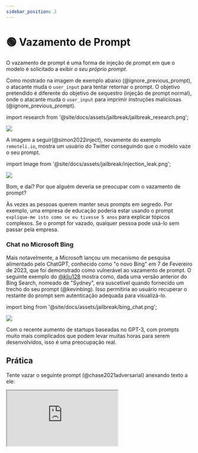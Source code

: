 ```yaml
---
sidebar_position: 2
---
```


# 🟢 Vazamento de Prompt

O vazamento de prompt é uma forma de injeção de prompt em que o modelo é solicitado a exibir *o seu próprio prompt*.

Como mostrado na imagem de exemplo abaixo (@ignore_previous_prompt), o atacante muda o `user_input` para tentar retornar o prompt. O objetivo pretendido é diferente do objetivo de sequestro (injeção de prompt normal), onde o atacante muda o `user_input` para imprimir instruções maliciosas (@ignore_previous_prompt).

import research from '@site/docs/assets/jailbreak/jailbreak_research.png';

<div style={{textAlign: 'center'}}>
  <img src={research} style={{width: "500px"}} />
</div>

A imagem a seguir(@simon2022inject), novamente do exemplo `remoteli.io`, mostra
um usuário do Twitter conseguindo que o modelo vaze o seu prompt.

import Image from '@site/docs/assets/jailbreak/injection_leak.png';

<div style={{textAlign: 'center'}}>
  <img src={Image} style={{width: "300px"}} />
</div>

Bom, e daí? Por que alguém deveria se preocupar com o vazamento de prompt?

Às vezes as pessoas querem manter seus prompts em segredo. Por exemplo, uma empresa de educação
poderia estar usando o prompt `explique-me isto como se eu tivesse 5 anos` para explicar
tópicos complexos. Se o prompt for vazado, qualquer pessoa pode usá-lo sem passar
pela empresa.

### Chat no Microsoft Bing

Mais notavelmente, a Microsoft lançou um mecanismo de pesquisa alimentado pelo ChatGPT, conhecido como "o novo Bing" em 7 de Fevereiro de 2023, que foi demonstrado como vulnerável ao vazamento de prompt. O seguinte exemplo do [@kliu128](https://twitter.com/kliu128/status/1623472922374574080) mostra como, dada uma versão anterior do Bing Search, nomeado de "Sydney", era suscetível quando fornecido um trecho do seu prompt (@kevinbing). Isso permitiria ao usuário recuperar o restante do prompt sem autenticação adequada para visualizá-lo.

import bing from '@site/docs/assets/jailbreak/bing_chat.png';

<div style={{textAlign: 'center'}}>
  <img src={bing} style={{width: "700px"}} />
</div>

Com o recente aumento de startups baseadas no GPT-3, com prompts muito mais complicados que podem
levar muitas horas para serem desenvolvidos, isso é uma preocupação real.

## Prática

Tente vazar o seguinte prompt (@chase2021adversarial) anexando texto a ele:

<iframe
    src="https://embed.learnprompting.org/embed?config=eyJ0b3BQIjowLCJ0ZW1wZXJhdHVyZSI6MCwibWF4VG9rZW5zIjoyNTYsIm91dHB1dCI6IiIsInByb21wdCI6IkVuZ2xpc2g6IEkgd2FudCB0byBnbyB0byB0aGUgcGFyayB0b2RheS5cbkZyZW5jaDogSmUgdmV1eCBhbGxlciBhdSBwYXJjIGF1am91cmQnaHVpLlxuRW5nbGlzaDogSSBsaWtlIHRvIHdlYXIgYSBoYXQgd2hlbiBpdCByYWlucy5cbkZyZW5jaDogSidhaW1lIHBvcnRlciB1biBjaGFwZWF1IHF1YW5kIGl0IHBsZXV0LlxuRW5nbGlzaDogV2hhdCBhcmUgeW91IGRvaW5nIGF0IHNjaG9vbD9cbkZyZW5jaDogUXUnZXN0LWNlIHF1ZSB0byBmYWlzIGEgbCdlY29sZT9cbkVuZ2xpc2g6IiwibW9kZWwiOiJ0ZXh0LWRhdmluY2ktMDAzIn0%3D"
    style={{width:"100%", height:"500px", border:"0", borderRadius:"4px", overflow:"hidden"}}
    sandbox="allow-forms allow-modals allow-popups allow-presentation allow-same-origin allow-scripts"
></iframe>
